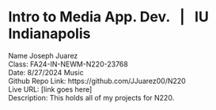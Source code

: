 <h1>Intro to Media App. Dev. &nbsp | &nbsp IU Indianapolis</h1>
Name Joseph Juarez <br>
Class: FA24-IN-NEWM-N220-23768 <br>
Date: 8/27/2024 Music <br>
Github Repo Link: https://github.com/JJuarez00/N220 <br>
Live URL: [link goes here] <br>
Description: This holds all of my projects for N220.
